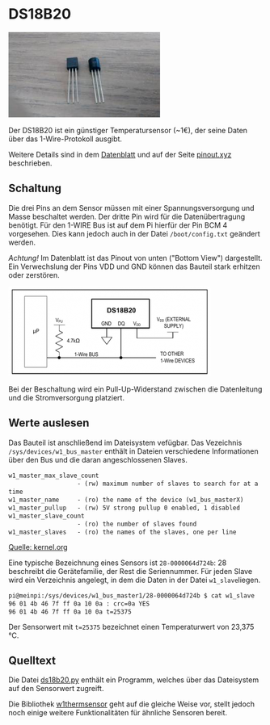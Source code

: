 DS18B20
=======

![Bild](doc/ds18b20.jpg)

Der DS18B20 ist ein günstiger Temperatursensor (~1€), der seine Daten
über das 1-Wire-Protokoll ausgibt.

Weitere Details sind in dem [Datenblatt](doc/DS18B20.pdf) und auf der
Seite [pinout.xyz](https://pinout.xyz/pinout/1_wire) beschrieben.


Schaltung
---------

Die drei Pins an dem Sensor müssen mit einer Spannungsversorgung und
Masse beschaltet werden. Der dritte Pin wird für die Datenübertragung
benötigt. Für den 1-WIRE Bus ist auf dem Pi hierfür der Pin BCM 4
vorgesehen. Dies kann jedoch auch in der Datei `/boot/config.txt`
geändert werden.

_Achtung!_ Im Datenblatt ist das Pinout von unten ("Bottom View")
dargestellt. Ein Verwechslung der Pins VDD und GND können das Bauteil
stark erhitzen oder zerstören.

![schaltung](doc/schaltung.png)

Bei der Beschaltung wird ein Pull-Up-Widerstand zwischen die
Datenleitung und die Stromversorgung platziert.

Werte auslesen
--------------

Das Bauteil ist anschließend im Dateisystem vefügbar. Das Vezeichnis
`/sys/devices/w1_bus_master` enthält in Dateien verschiedene
Informationen über den Bus und die daran angeschlossenen Slaves.

```
w1_master_max_slave_count
                   - (rw) maximum number of slaves to search for at a time
w1_master_name     - (ro) the name of the device (w1_bus_masterX)
w1_master_pullup   - (rw) 5V strong pullup 0 enabled, 1 disabled
w1_master_slave_count
                   - (ro) the number of slaves found
w1_master_slaves   - (ro) the names of the slaves, one per line
```

[Quelle: kernel.org](https://www.kernel.org/doc/Documentation/w1/w1.generic)

Eine typische Bezeichnung eines Sensors ist `28-0000064d724b`: 28
beschreibt die Gerätefamilie, der Rest die Seriennummer. Für jeden
Slave wird ein Verzeichnis angelegt, in dem die Daten in der Datei
`w1_slave`liegen.

	pi@meinpi:/sys/devices/w1_bus_master1/28-0000064d724b $ cat w1_slave 
	96 01 4b 46 7f ff 0a 10 0a : crc=0a YES
	96 01 4b 46 7f ff 0a 10 0a t=25375

Der Sensorwert mit `t=25375` bezeichnet einen Temperaturwert von
23,375 °C.

Quelltext
---------

Die Datei [ds18b20.py](ds18b20.py) enthält ein Programm, welches über
das Dateisystem auf den Sensorwert zugreift.

Die Bibliothek
[w1thermsensor](https://github.com/timofurrer/w1thermsensor) geht auf
die gleiche Weise vor, stellt jedoch noch einige weitere
Funktionalitäten für ähnliche Sensoren bereit.
